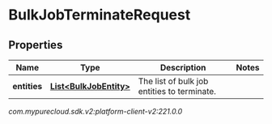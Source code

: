 # BulkJobTerminateRequest


## Properties

| Name | Type | Description | Notes |
| ------------ | ------------- | ------------- | ------------- |
| **entities** | [**List&lt;BulkJobEntity&gt;**](BulkJobEntity) | The list of bulk job entities to terminate. |  |




_com.mypurecloud.sdk.v2:platform-client-v2:221.0.0_
